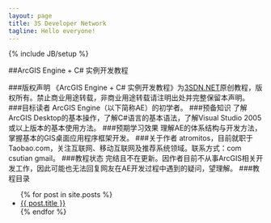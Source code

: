 ```yaml
---
layout: page
title: 3S Developer Network
tagline: Hello everyone!
---
```

{% include JB/setup %}

##ArcGIS Engine + C# 实例开发教程

###版权声明
《ArcGIS Engine + C# 实例开发教程》为[3SDN.NET](http://www.3sdn.net)原创教程，版权所有。禁止商业用途转载，非商业用途转载请注明出处并完整保留本声明。
###目标读者
ArcGIS Engine（以下简称AE）的初学者。
###预备知识
了解ArcGIS Desktop的基本操作，了解C#语言的基本语法，了解Visual Studio 2005或以上版本的基本使用方法。
###预期学习效果
理解AE的体系结构与开发方法，掌握基本的GIS桌面应用程序框架开发。
###关于作者
atromitos，目前就职于Taobao.com，关注互联网、移动互联网及推荐系统领域。联系方式：com csutian gmail。
###教程状态
完结且不在更新。因作者目前不从事ArcGIS相关开发工作，因此可能也无法回复网友在AE开发过程中遇到的疑问，望理解。
###教程目录

<ul class="posts">
  {% for post in site.posts %}
    <li><a href="{{ BASE_PATH }}{{ post.url }}">{{ post.title }}</a></li>
  {% endfor %}
</ul>


